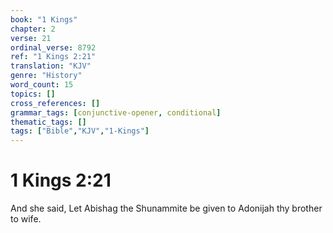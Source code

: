 ```yaml
---
book: "1 Kings"
chapter: 2
verse: 21
ordinal_verse: 8792
ref: "1 Kings 2:21"
translation: "KJV"
genre: "History"
word_count: 15
topics: []
cross_references: []
grammar_tags: [conjunctive-opener, conditional]
thematic_tags: []
tags: ["Bible","KJV","1-Kings"]
---
```


# 1 Kings 2:21

And she said, Let Abishag the Shunammite be given to Adonijah thy brother to wife.
